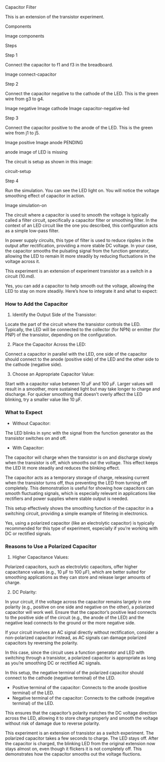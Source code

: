 Capacitor Filter

This is an extension of the transistor experiment.

Components

Image components

Steps

Step 1

Connect the capacitor to f1 and f3 in the breadboard.

Image connect-capacitor

Step 2

Connect the capacitor negative to the cathode of the LED. This is the green wire from g3 to g4.

Image negative
Image cathode
Image capacitor-negative-led

Step 3

Connect the capacitor positive to the anode of the LED. This is the green wire from j1 to j5.

Image positive
Image anode
PENDING

anode image of LED is missing

The circuit is setup as shown in this image:

circuit-setup

Step 4

Run the simulation. You can see the LED light on. You will notice the voltage smoothing effect of capacitor in action.

Image simulation-on

The circuit where a capacitor is used to smooth the voltage is typically called a filter circuit, specifically a capacitor filter or smoothing filter. In the context of an LED circuit like the one you described, this configuration acts as a simple low-pass filter.

In power supply circuits, this type of filter is used to reduce ripples in the output after rectification, providing a more stable DC voltage. In your case, the capacitor smooths the pulsating signal from the function generator, allowing the LED to remain lit more steadily by reducing fluctuations in the voltage across it.

This experiment is an extension of experiment transistor as a switch in a circuit (10.md).

Yes, you can add a capacitor to help smooth out the voltage, allowing the LED to stay on more steadily. Here’s how to integrate it and what to expect:

### How to Add the Capacitor

1. Identify the Output Side of the Transistor:

Locate the part of the circuit where the transistor controls the LED. Typically, the LED will be connected to the collector (for NPN) or emitter (for PNP) of the transistor, depending on the configuration.

2. Place the Capacitor Across the LED:

Connect a capacitor in parallel with the LED, one side of the capacitor should connect to the anode (positive side) of the LED and the other side to the cathode (negative side).

3. Choose an Appropriate Capacitor Value:

Start with a capacitor value between 10 µF and 100 µF. Larger values will result in a smoother, more sustained light but may take longer to charge and discharge. For quicker smoothing that doesn't overly affect the LED blinking, try a smaller value like 10 µF.

### What to Expect

- Without Capacitor:

The LED blinks in sync with the signal from the function generator as the transistor switches on and off.

- With Capacitor:

The capacitor will charge when the transistor is on and discharge slowly when the transistor is off, which smooths out the voltage. This effect keeps the LED lit more steadily and reduces the blinking effect.

The capacitor acts as a temporary storage of charge, releasing current when the transistor turns off, thus preventing the LED from turning off completely. This demonstration is useful for showing how capacitors can smooth fluctuating signals, which is especially relevant in applications like rectifiers and power supplies where stable output is needed.

This setup effectively shows the smoothing function of the capacitor in a switching circuit, providing a simple example of filtering in electronics.

Yes, using a polarized capacitor (like an electrolytic capacitor) is typically recommended for this type of experiment, especially if you’re working with DC or rectified signals.

### Reasons to Use a Polarized Capacitor

1. Higher Capacitance Values: 

Polarized capacitors, such as electrolytic capacitors, offer higher capacitance values (e.g., 10 µF to 100 µF), which are better suited for smoothing applications as they can store and release larger amounts of charge.

2. DC Polarity: 

In your circuit, if the voltage across the capacitor remains largely in one polarity (e.g., positive on one side and negative on the other), a polarized capacitor will work well. Ensure that the capacitor’s positive lead connects to the positive side of the circuit (e.g., the anode of the LED) and the negative lead connects to the ground or the more negative side.

If your circuit involves an AC signal directly without rectification, consider a non-polarized capacitor instead, as AC signals can damage polarized capacitors by reversing the polarity.

In this case, since the circuit uses a function generator and LED with switching through a transistor, a polarized capacitor is appropriate as long as you’re smoothing DC or rectified AC signals.

In this setup, the negative terminal of the polarized capacitor should connect to the cathode (negative terminal) of the LED.

- Positive terminal of the capacitor: Connects to the anode (positive terminal) of the LED.
- Negative terminal of the capacitor: Connects to the cathode (negative terminal) of the LED.

This ensures that the capacitor’s polarity matches the DC voltage direction across the LED, allowing it to store charge properly and smooth the voltage without risk of damage due to reverse polarity.

This experiment is an extension of transistor as a switch experiment. The polarized capacitor takes a few seconds to charge. The LED stays off. After the capacitor is charged, the blinking LED from the original extension now stays almost on,  even though it flickers it is not completely off. This demonstrates how the capacitor smooths out the voltage fluctions.
